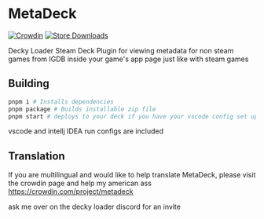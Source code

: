 
# MetaDeck

[![Crowdin](https://badges.crowdin.net/metadeck/localized.svg)](https://crowdin.com/project/metadeck)
[![Store Downloads](https://img.shields.io/badge/dynamic/json?url=https://plugins.deckbrew.xyz/plugins?query=MetaDeck&query=$[:1].downloads&suffix=installs&label=decky)]()

Decky Loader Steam Deck Plugin for viewing metadata for non steam games from IGDB inside your game's app page just like with steam games

## Building
```bash
pnpm i # Installs dependencies
pnpm package # Builds installable zip file
pnpm start # deploys to your deck if you have your vscode config set up for deployment (developer thing)
```
vscode and intellj IDEA run configs are included

## Translation
If you are multilingual and would like to help translate MetaDeck, please visit the crowdin page and help my american ass
https://crowdin.com/project/metadeck

ask me over on the decky loader discord for an invite 
